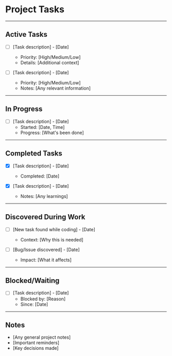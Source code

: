 # Project Tasks

---

## Active Tasks
- [ ] [Task description] - [Date]
  - Priority: [High/Medium/Low]
  - Details: [Additional context]
  
- [ ] [Task description] - [Date]
  - Priority: [High/Medium/Low]
  - Notes: [Any relevant information]

---

## In Progress
- [ ] [Task description] - [Date]
  - Started: [Date, Time]
  - Progress: [What's been done]

---

## Completed Tasks
- [x] [Task description] - [Date]
  - Completed: [Date]
  
- [x] [Task description] - [Date]
  - Notes: [Any learnings]

---

## Discovered During Work
- [ ] [New task found while coding] - [Date]
  - Context: [Why this is needed]
  
- [ ] [Bug/Issue discovered] - [Date]
  - Impact: [What it affects]

---

## Blocked/Waiting
- [ ] [Task description] - [Date]
  - Blocked by: [Reason]
  - Since: [Date]

---

## Notes
- [Any general project notes]
- [Important reminders]
- [Key decisions made]
